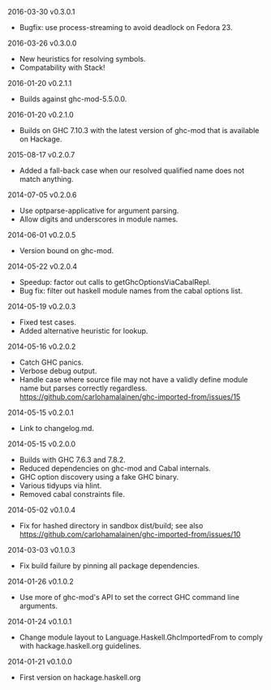 2016-03-30 v0.3.0.1

* Bugfix: use process-streaming to avoid deadlock on Fedora 23.

2016-03-26 v0.3.0.0

* New heuristics for resolving symbols.
* Compatability with Stack!

2016-01-20 v0.2.1.1

* Builds against ghc-mod-5.5.0.0.

2016-01-20 v0.2.1.0

* Builds on GHC 7.10.3 with the latest version of ghc-mod
  that is available on Hackage.

2015-08-17 v0.2.0.7

* Added a fall-back case when our resolved qualified name
  does not match anything.

2014-07-05 v0.2.0.6

* Use optparse-applicative for argument parsing.
* Allow digits and underscores in module names.

2014-06-01 v0.2.0.5

* Version bound on ghc-mod.

2014-05-22 v0.2.0.4

* Speedup: factor out calls to getGhcOptionsViaCabalRepl.
* Bug fix: filter out haskell module names from the cabal options list.

2014-05-19 v0.2.0.3

* Fixed test cases.
* Added alternative heuristic for lookup.

2014-05-16 v0.2.0.2

* Catch GHC panics.
* Verbose debug output.
* Handle case where source file may not have a validly define module name
  but parses correctly regardless. https://github.com/carlohamalainen/ghc-imported-from/issues/15

2014-05-15 v0.2.0.1

* Link to changelog.md.

2014-05-15 v0.2.0.0

* Builds with GHC 7.6.3 and 7.8.2.
* Reduced dependencies on ghc-mod and Cabal internals.
* GHC option discovery using a fake GHC binary.
* Various tidyups via hlint.
* Removed cabal constraints file.

2014-05-02 v0.1.0.4

* Fix for hashed directory in sandbox dist/build; see also
  https://github.com/carlohamalainen/ghc-imported-from/issues/10

2014-03-03 v0.1.0.3

* Fix build failure by pinning all package dependencies.

2014-01-26 v0.1.0.2

* Use more of ghc-mod's API to set the correct GHC command
  line arguments.

2014-01-24 v0.1.0.1

* Change module layout to Language.Haskell.GhcImportedFrom
  to comply with hackage.haskell.org guidelines.

2014-01-21 v0.1.0.0

* First version on hackage.haskell.org
